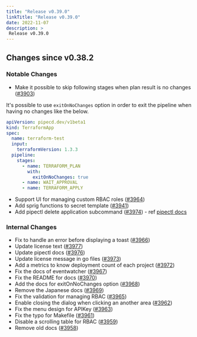 ```yaml
---
title: "Release v0.39.0"
linkTitle: "Release v0.39.0"
date: 2022-11-07
description: >
 Release v0.39.0
---
```


## Changes since v0.38.2
### Notable Changes
* Make it possible to skip following stages when plan result is no changes ([#3903](https://github.com/pipe-cd/pipecd/pull/3903))

It's possible to use `exitOnNoChanges` option in order to exit the pipeline when having no changes like the below.
```yaml
apiVersion: pipecd.dev/v1beta1
kind: TerraformApp
spec:
  name: terraform-test
  input:
    terraformVersion: 1.3.3
  pipeline:
    stages:
      - name: TERRAFORM_PLAN
        with:
          exitOnNoChanges: true
      - name: WAIT_APPROVAL
      - name: TERRAFORM_APPLY
```

* Support UI for managing custom RBAC roles ([#3964](https://github.com/pipe-cd/pipecd/pull/3964))
* Add sprig functions to secret template ([#3941](https://github.com/pipe-cd/pipecd/pull/3941))
* Add pipectl delete application subcommand ([#3974](https://github.com/pipe-cd/pipecd/pull/3974)) - ref [pipectl docs](/docs/user-guide/command-line-tool/#deleting-an-application)

### Internal Changes
* Fix to handle an error before displaying a toast ([#3966](https://github.com/pipe-cd/pipecd/pull/3966))
* Update license text ([#3977](https://github.com/pipe-cd/pipecd/pull/3977))
* Update pipectl docs ([#3976](https://github.com/pipe-cd/pipecd/pull/3976))
* Update license message in go files ([#3973](https://github.com/pipe-cd/pipecd/pull/3973))
* Add a metrics to know deployment count of each project ([#3972](https://github.com/pipe-cd/pipecd/pull/3972))
* Fix the docs of eventwatcher ([#3967](https://github.com/pipe-cd/pipecd/pull/3967))
* Fix the README for docs ([#3970](https://github.com/pipe-cd/pipecd/pull/3970))
* Add the docs for exitOnNoChanges option ([#3968](https://github.com/pipe-cd/pipecd/pull/3968))
* Remove the Japanese docs ([#3969](https://github.com/pipe-cd/pipecd/pull/3969))
* Fix the validation for managing RBAC ([#3965](https://github.com/pipe-cd/pipecd/pull/3965))
* Enable closing the dialog when clicking an another area ([#3962](https://github.com/pipe-cd/pipecd/pull/3962))
* Fix the menu design for APIKey ([#3963](https://github.com/pipe-cd/pipecd/pull/3963))
* Fix the typo for Makefile ([#3961](https://github.com/pipe-cd/pipecd/pull/3961))
* Disable a scrolling table for RBAC ([#3959](https://github.com/pipe-cd/pipecd/pull/3959))
* Remove old docs ([#3958](https://github.com/pipe-cd/pipecd/pull/3958))

